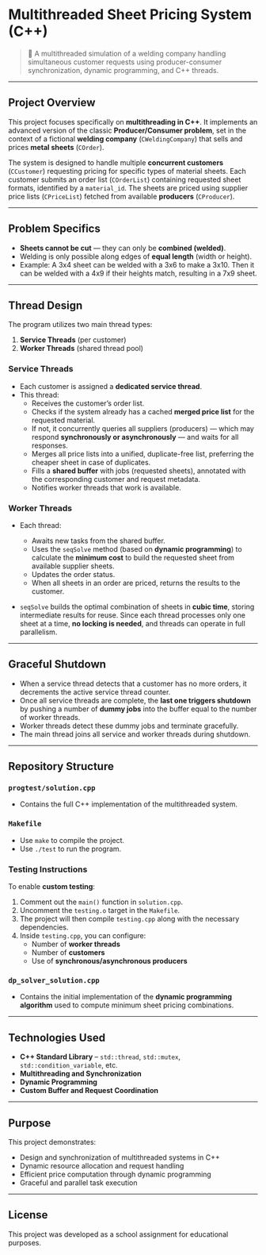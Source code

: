 # Multithreaded Sheet Pricing System (C++)

> 🧵 A multithreaded simulation of a welding company handling simultaneous customer requests using producer-consumer synchronization, dynamic programming, and C++ threads.

---

## Project Overview

This project focuses specifically on **multithreading in C++**. It implements an advanced version of the classic **Producer/Consumer problem**, set in the context of a fictional **welding company** (`CWeldingCompany`) that sells and prices **metal sheets** (`COrder`).

The system is designed to handle multiple **concurrent customers** (`CCustomer`) requesting pricing for specific types of material sheets. Each customer submits an order list (`COrderList`) containing requested sheet formats, identified by a `material_id`. The sheets are priced using supplier price lists (`CPriceList`) fetched from available **producers** (`CProducer`).

---

## Problem Specifics

- **Sheets cannot be cut** — they can only be **combined (welded)**.
- Welding is only possible along edges of **equal length** (width or height).
- Example: A 3x4 sheet can be welded with a 3x6 to make a 3x10. Then it can be welded with a 4x9 if their heights match, resulting in a 7x9 sheet.

---

## Thread Design

The program utilizes two main thread types:
1. **Service Threads** (per customer)
2. **Worker Threads** (shared thread pool)

### Service Threads

- Each customer is assigned a **dedicated service thread**.
- This thread:
  - Receives the customer’s order list.
  - Checks if the system already has a cached **merged price list** for the requested material.
  - If not, it concurrently queries all suppliers (producers) — which may respond **synchronously or asynchronously** — and waits for all responses.
  - Merges all price lists into a unified, duplicate-free list, preferring the cheaper sheet in case of duplicates.
  - Fills a **shared buffer** with jobs (requested sheets), annotated with the corresponding customer and request metadata.
  - Notifies worker threads that work is available.

### Worker Threads

- Each thread:
  - Awaits new tasks from the shared buffer.
  - Uses the `seqSolve` method (based on **dynamic programming**) to calculate the **minimum cost** to build the requested sheet from available supplier sheets.
  - Updates the order status.
  - When all sheets in an order are priced, returns the results to the customer.

- `seqSolve` builds the optimal combination of sheets in **cubic time**, storing intermediate results for reuse. Since each thread processes only one sheet at a time, **no locking is needed**, and threads can operate in full parallelism.

---

## Graceful Shutdown

- When a service thread detects that a customer has no more orders, it decrements the active service thread counter.
- Once all service threads are complete, the **last one triggers shutdown** by pushing a number of **dummy jobs** into the buffer equal to the number of worker threads.
- Worker threads detect these dummy jobs and terminate gracefully.
- The main thread joins all service and worker threads during shutdown.

---

## Repository Structure

### `progtest/solution.cpp`

- Contains the full C++ implementation of the multithreaded system.

### `Makefile`

- Use `make` to compile the project.
- Use `./test` to run the program.

### Testing Instructions

To enable **custom testing**:
1. Comment out the `main()` function in `solution.cpp`.
2. Uncomment the `testing.o` target in the `Makefile`.
3. The project will then compile `testing.cpp` along with the necessary dependencies.
4. Inside `testing.cpp`, you can configure:
   - Number of **worker threads**
   - Number of **customers**
   - Use of **synchronous/asynchronous producers**

### `dp_solver_solution.cpp`

- Contains the initial implementation of the **dynamic programming algorithm** used to compute minimum sheet pricing combinations.

---

## Technologies Used

- **C++ Standard Library** – `std::thread`, `std::mutex`, `std::condition_variable`, etc.
- **Multithreading and Synchronization**
- **Dynamic Programming**
- **Custom Buffer and Request Coordination**

---

## Purpose

This project demonstrates:
- Design and synchronization of multithreaded systems in C++
- Dynamic resource allocation and request handling
- Efficient price computation through dynamic programming
- Graceful and parallel task execution

---

## License

This project was developed as a school assignment for educational purposes.
